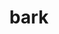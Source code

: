 ---
category: 4-letters
denotation: null
name: bark
reference_link: https://www.etymonline.com/word/bark
root_language: null
root_name: null
title: bark
type: free
word_sums:
- respelling: bark
  sum: 'Bark + '
---